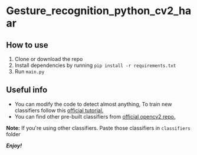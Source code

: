 
# Gesture_recognition_python_cv2_haar

## How to use
1. Clone or download the repo
 2. Install dependencies by running `pip install -r requirements.txt`
 3. Run `main.py`

## Useful info

 - You can modify the code to detect almost anything, To train new classifiers follow this [official tutorial.](https://docs.opencv.org/2.4/doc/user_guide/ug_traincascade.html)
 - You can find other pre-built classifiers from [official opencv2 repo.](https://github.com/opencv/opencv/tree/master/data/haarcascades)

**Note:** If you're using other classifiers. Paste those classifiers in `classifiers` folder

***Enjoy!***


